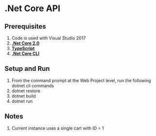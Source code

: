 # .Net Core API

## Prerequisites
1. Code is used with Visual Studio 2017
1. **[.Net Core 2.0](https://www.microsoft.com/net/download/windows)**
1. **[TypeScript](https://www.microsoft.com/en-us/download/details.aspx?id=55258)**
1. **[.Net Core CLI](https://docs.microsoft.com/en-us/dotnet/core/tools/?tabs=netcore2x)**

## Setup and Run	
1. From the command prompt at the Web Project level, run the following dotnet cli commands
1. dotnet restore
1. dotnet build
1. dotnet run

## Notes
1. Current instance uses a single cart with ID = 1
